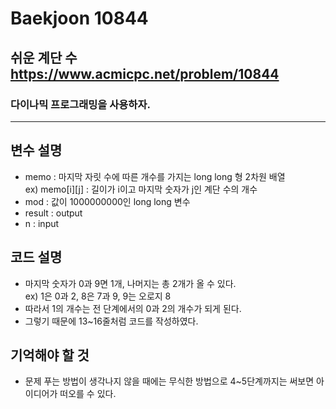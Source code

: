Baekjoon 10844
=============
쉬운 계단 수 <https://www.acmicpc.net/problem/10844>
---------------
### 다이나믹 프로그래밍을 사용하자.
- - -
## 변수 설명
- memo : 마지막 자릿 수에 따른 개수를 가지는 long long 형 2차원 배열  
ex) memo[i][j] : 길이가 i이고 마지막 숫자가 j인 계단 수의 개수
- mod : 값이 1000000000인 long long 변수
- result : output
- n : input
## 코드 설명
- 마지막 숫자가 0과 9면 1개, 나머지는 총 2개가 올 수 있다.  
ex) 1은 0과 2, 8은 7과 9, 9는 오로지 8
- 따라서 1의 개수는 전 단계에서의 0과 2의 개수가 되게 된다.
- 그렇기 때문에 13~16줄처럼 코드를 작성하였다.
## 기억해야 할 것
- 문제 푸는 방법이 생각나지 않을 때에는 무식한 방법으로 4~5단계까지는 써보면 아이디어가 떠오를 수 있다.
